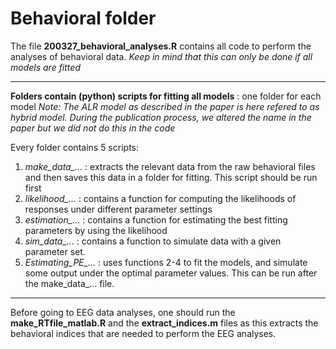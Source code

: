 # Behavioral folder


The file **200327_behavioral_analyses.R** contains all code to perform the analyses of behavioral data.
*Keep in mind that this can only be done if all models are fitted*

___
**Folders contain (python) scripts for fitting all models** : one folder for each model
*Note: The ALR model as described in the paper is here refered to as hybrid model. During the publication process, we altered the name in the paper but we did not do this in the code*

Every folder contains 5 scripts:
1. *make_data_...* : extracts the relevant data from the raw behavioral files and then saves this data in a folder for fitting. This script should be run first
2. *likelihood_...* : contains a function for computing the likelihoods of responses under different parameter settings
3. *estimation_...* : contains a function for estimating the best fitting parameters by using the likelihood
4. *sim_data_...* : contains a function to simulate data with a given parameter set.
5. *Estimating_PE_...* : uses functions 2-4 to fit the models, and simulate some output under the optimal parameter values. This can be run after the make_data_... file.

___
Before going to EEG data analyses, one should run the **make_RTfile_matlab.R** and the **extract_indices.m** files as this extracts the behavioral indices that are needed to perform the EEG analyses.
